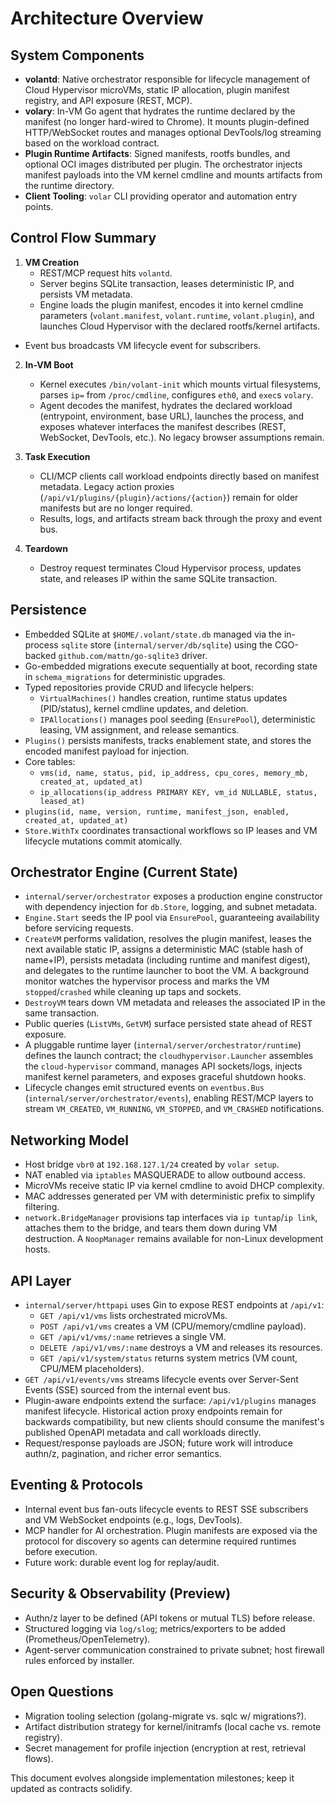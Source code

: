 # Architecture Overview

## System Components
- **volantd**: Native orchestrator responsible for lifecycle management of Cloud Hypervisor microVMs, static IP allocation, plugin manifest registry, and API exposure (REST, MCP).
- **volary**: In-VM Go agent that hydrates the runtime declared by the manifest (no longer hard-wired to Chrome). It mounts plugin-defined HTTP/WebSocket routes and manages optional DevTools/log streaming based on the workload contract.
- **Plugin Runtime Artifacts**: Signed manifests, rootfs bundles, and optional OCI images distributed per plugin. The orchestrator injects manifest payloads into the VM kernel cmdline and mounts artifacts from the runtime directory.
- **Client Tooling**: `volar` CLI providing operator and automation entry points.

## Control Flow Summary
1. **VM Creation**
   - REST/MCP request hits `volantd`.
   - Server begins SQLite transaction, leases deterministic IP, and persists VM metadata.
   - Engine loads the plugin manifest, encodes it into kernel cmdline parameters (`volant.manifest`, `volant.runtime`, `volant.plugin`), and launches Cloud Hypervisor with the declared rootfs/kernel artifacts.
- Event bus broadcasts VM lifecycle event for subscribers.

2. **In-VM Boot**
   - Kernel executes `/bin/volant-init` which mounts virtual filesystems, parses `ip=` from `/proc/cmdline`, configures `eth0`, and `exec`s `volary`.
   - Agent decodes the manifest, hydrates the declared workload (entrypoint, environment, base URL), launches the process, and exposes whatever interfaces the manifest describes (REST, WebSocket, DevTools, etc.). No legacy browser assumptions remain.

3. **Task Execution**
   - CLI/MCP clients call workload endpoints directly based on manifest metadata. Legacy action proxies (`/api/v1/plugins/{plugin}/actions/{action}`) remain for older manifests but are no longer required.
   - Results, logs, and artifacts stream back through the proxy and event bus.

4. **Teardown**
   - Destroy request terminates Cloud Hypervisor process, updates state, and releases IP within the same SQLite transaction.

## Persistence
- Embedded SQLite at `$HOME/.volant/state.db` managed via the in-process `sqlite` store (`internal/server/db/sqlite`) using the CGO-backed `github.com/mattn/go-sqlite3` driver.
- Go-embedded migrations execute sequentially at boot, recording state in `schema_migrations` for deterministic upgrades.
- Typed repositories provide CRUD and lifecycle helpers:
  - `VirtualMachines()` handles creation, runtime status updates (PID/status), kernel cmdline updates, and deletion.
  - `IPAllocations()` manages pool seeding (`EnsurePool`), deterministic leasing, VM assignment, and release semantics.
- `Plugins()` persists manifests, tracks enablement state, and stores the encoded manifest payload for injection.
- Core tables:
  - `vms(id, name, status, pid, ip_address, cpu_cores, memory_mb, created_at, updated_at)`
  - `ip_allocations(ip_address PRIMARY KEY, vm_id NULLABLE, status, leased_at)`
- `plugins(id, name, version, runtime, manifest_json, enabled, created_at, updated_at)`
- `Store.WithTx` coordinates transactional workflows so IP leases and VM lifecycle mutations commit atomically.

## Orchestrator Engine (Current State)
- `internal/server/orchestrator` exposes a production engine constructor with dependency injection for `db.Store`, logging, and subnet metadata.
- `Engine.Start` seeds the IP pool via `EnsurePool`, guaranteeing availability before servicing requests.
- `CreateVM` performs validation, resolves the plugin manifest, leases the next available static IP, assigns a deterministic MAC (stable hash of name+IP), persists metadata (including runtime and manifest digest), and delegates to the runtime launcher to boot the VM. A background monitor watches the hypervisor process and marks the VM `stopped`/`crashed` while cleaning up taps and sockets.
- `DestroyVM` tears down VM metadata and releases the associated IP in the same transaction.
- Public queries (`ListVMs`, `GetVM`) surface persisted state ahead of REST exposure.
- A pluggable runtime layer (`internal/server/orchestrator/runtime`) defines the launch contract; the `cloudhypervisor.Launcher` assembles the `cloud-hypervisor` command, manages API sockets/logs, injects manifest kernel parameters, and exposes graceful shutdown hooks.
- Lifecycle changes emit structured events on `eventbus.Bus` (`internal/server/orchestrator/events`), enabling REST/MCP layers to stream `VM_CREATED`, `VM_RUNNING`, `VM_STOPPED`, and `VM_CRASHED` notifications.

## Networking Model
- Host bridge `vbr0` at `192.168.127.1/24` created by `volar setup`.
- NAT enabled via `iptables` MASQUERADE to allow outbound access.
- MicroVMs receive static IP via kernel cmdline to avoid DHCP complexity.
- MAC addresses generated per VM with deterministic prefix to simplify filtering.
- `network.BridgeManager` provisions tap interfaces via `ip tuntap`/`ip link`, attaches them to the bridge, and tears them down during VM destruction. A `NoopManager` remains available for non-Linux development hosts.

## API Layer
- `internal/server/httpapi` uses Gin to expose REST endpoints at `/api/v1`:
  - `GET /api/v1/vms` lists orchestrated microVMs.
  - `POST /api/v1/vms` creates a VM (CPU/memory/cmdline payload).
  - `GET /api/v1/vms/:name` retrieves a single VM.
  - `DELETE /api/v1/vms/:name` destroys a VM and releases its resources.
  - `GET /api/v1/system/status` returns system metrics (VM count, CPU/MEM placeholders).
- `GET /api/v1/events/vms` streams lifecycle events over Server-Sent Events (SSE) sourced from the internal event bus.
- Plugin-aware endpoints extend the surface: `/api/v1/plugins` manages manifest lifecycle. Historical action proxy endpoints remain for backwards compatibility, but new clients should consume the manifest's published OpenAPI metadata and call workloads directly.
- Request/response payloads are JSON; future work will introduce authn/z, pagination, and richer error semantics.

## Eventing & Protocols
- Internal event bus fan-outs lifecycle events to REST SSE subscribers and VM WebSocket endpoints (e.g., logs, DevTools).
- MCP handler for AI orchestration. Plugin manifests are exposed via the protocol for discovery so agents can determine required runtimes before execution.
- Future work: durable event log for replay/audit.

## Security & Observability (Preview)
- Authn/z layer to be defined (API tokens or mutual TLS) before release.
- Structured logging via `log/slog`; metrics/exporters to be added (Prometheus/OpenTelemetry).
- Agent-server communication constrained to private subnet; host firewall rules enforced by installer.

## Open Questions
- Migration tooling selection (golang-migrate vs. sqlc w/ migrations?).
- Artifact distribution strategy for kernel/initramfs (local cache vs. remote registry).
- Secret management for profile injection (encryption at rest, retrieval flows).

This document evolves alongside implementation milestones; keep it updated as contracts solidify.
